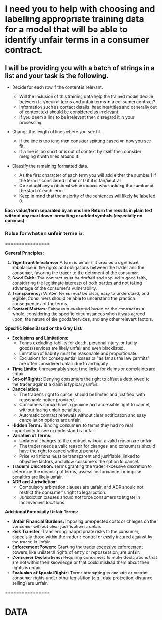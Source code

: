 # I need you to help with choosing and labelling appropriate training data for a model that will be able to identify unfair terms in a consumer contract.

## I will be providing you with a batch of strings in a list and your task is the following. 

- Decide for each row if the content is relevant.
	- Will the inclusion of this training data help the trained model decide between fair/neutral terms and unfair terms in a consumer contract?
	- Information such as contact details, headings/titles and generally out of context text should be considered as irrelevant.
	- If you deem a line to be irrelevant then disregard it in your processing.

- Change the length of lines where you see fit.
	- If the line is too long then consider splitting based on how you see fit.
	- If a line is too short or is out of context by itself then consider merging it with lines around it.

- Classify the remaining formatted data.
	- As the first character of each term you will add either the number 1 if the term is considered unfair or 0 if it is fair/neutral.
    - Do not add any additional white spaces when adding the number at the start of each term
	- Keep in mind that the majority of the sentences will likely be labelled 0.

**Each value/term separated by an end line**
**Return the results in plain text without any markdown formatting or added symbols (especially no commas)**

### Rules for what an unfair terms is:

================

**General Principles:**

1. **Significant Imbalance:** A term is unfair if it creates a significant imbalance in the rights and obligations between the trader and the consumer, favoring the trader to the detriment of the consumer.
2. **Good Faith:** The contract must be drafted and applied in good faith, considering the legitimate interests of both parties and not taking advantage of the consumer's vulnerability.
3. **Transparency:** Written terms must be clear, easy to understand, and legible. Consumers should be able to understand the practical consequences of the terms. 
4. **Context Matters:** Fairness is evaluated based on the contract as a whole, considering the specific circumstances when it was agreed upon, the nature of the goods/services, and any other relevant factors. 

**Specific Rules Based on the Grey List:**

* **Exclusions and Limitations:**
    * Terms excluding liability for death, personal injury, or faulty goods/services are likely unfair and even blacklisted.
    * Limitation of liability must be reasonable and proportionate. 
    * Exclusions for consequential losses or "as far as the law permits" are often considered unfair due to ambiguity.
* **Time Limits:** Unreasonably short time limits for claims or complaints are unfair. 
* **Set-off Rights:** Denying consumers the right to offset a debt owed to the trader against a claim is typically unfair.
* **Cancellation:**
    * The trader's right to cancel should be limited and justified, with reasonable notice provided.
    * Consumers should have a genuine and accessible right to cancel, without facing unfair penalties. 
    * Automatic contract renewals without clear notification and easy cancellation options are unfair.
* **Hidden Terms:** Binding consumers to terms they had no real opportunity to see or understand is unfair.
* **Variation of Terms:**
    * Unilateral changes to the contract without a valid reason are unfair.  
    * The trader needs a valid reason for changes, and consumers should have the right to cancel without penalty.
    * Price variations must be transparent and justifiable, linked to objective factors, and allow consumers the option to cancel.
* **Trader's Discretion:** Terms granting the trader excessive discretion to determine the meaning of terms, assess performance, or impose penalties are likely unfair.
* **ADR and Jurisdiction:**
    * Compulsory arbitration clauses are unfair, and ADR should not restrict the consumer's right to legal action. 
    * Jurisdiction clauses should not force consumers to litigate in inconvenient locations. 

**Additional Potentially Unfair Terms:**

* **Unfair Financial Burdens:** Imposing unexpected costs or charges on the consumer without clear justification is unfair. 
* **Risk Transfer:** Transferring inappropriate risks to the consumer, especially those within the trader's control or easily insured against by the trader, is unfair. 
* **Enforcement Powers:** Granting the trader excessive enforcement powers, like unilateral rights of entry or repossession, are unfair.
* **Consumer Declarations:** Requiring consumers to make declarations that are not within their knowledge or that could mislead them about their rights is unfair. 
* **Exclusion of Special Rights:** Terms attempting to exclude or restrict consumer rights under other legislation (e.g., data protection, distance selling) are unfair.

================

# DATA
